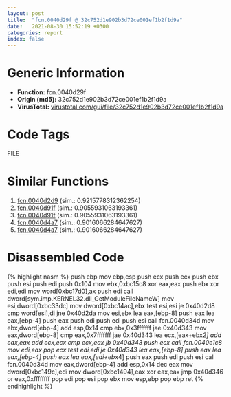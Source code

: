 ```yaml
---
layout: post
title:  "fcn.0040d29f @ 32c752d1e902b3d72ce001ef1b2f1d9a"
date:   2021-08-30 15:52:19 +0300
categories: report
index: false
---
```


# Generic Information
- **Function:** fcn.0040d29f
- **Origin (md5):** 32c752d1e902b3d72ce001ef1b2f1d9a
- **VirusTotal:** [virustotal.com/gui/file/32c752d1e902b3d72ce001ef1b2f1d9a][virustotal_ref]

# Code Tags
<span class="tag" id="FILE">FILE</span>


# Similar Functions

1. [fcn.0040d2d9][similar_1_ref] (sim.: 0.9215778312362254)
2. [fcn.0040d91f][similar_2_ref] (sim.: 0.9055931063193361)
3. [fcn.0040d91f][similar_3_ref] (sim.: 0.9055931063193361)
4. [fcn.0040d4a7][similar_4_ref] (sim.: 0.9016066284647627)
5. [fcn.0040d4a7][similar_5_ref] (sim.: 0.9016066284647627)


# Disassembled Code

{% highlight nasm %}
push ebp
mov ebp,esp
push ecx
push ecx
push ebx
push esi
push edi
push 0x104
mov ebx,0xbc15c8
xor eax,eax
push ebx
xor edi,edi
mov word[0xbc17d0],ax
push edi
call dword[sym.imp.KERNEL32.dll_GetModuleFileNameW]
mov esi,dword[0xbc33dc]
mov dword[0xbc14ac],ebx
test esi,esi
je 0x40d2d8
cmp word[esi],di
jne 0x40d2da
mov esi,ebx
lea eax,[ebp-8]
push eax
lea eax,[ebp-4]
push eax
push edi
push edi
push esi
call fcn.0040d34d
mov ebx,dword[ebp-4]
add esp,0x14
cmp ebx,0x3fffffff
jae 0x40d343
mov eax,dword[ebp-8]
cmp eax,0x7fffffff
jae 0x40d343
lea ecx,[eax+ebx*2]
add eax,eax
add ecx,ecx
cmp ecx,eax
jb 0x40d343
push ecx
call fcn.0040e1c8
mov edi,eax
pop ecx
test edi,edi
je 0x40d343
lea eax,[ebp-8]
push eax
lea eax,[ebp-4]
push eax
lea eax,[edi+ebx*4]
push eax
push edi
push esi
call fcn.0040d34d
mov eax,dword[ebp-4]
add esp,0x14
dec eax
mov dword[0xbc149c],edi
mov dword[0xbc1494],eax
xor eax,eax
jmp 0x40d346
or eax,0xffffffff
pop edi
pop esi
pop ebx
mov esp,ebp
pop ebp
ret 
{% endhighlight %}


[similar_1_ref]: /report/fcn.0040d2d9@91990b2a71b4496d16eeca2a1944c7d3
[similar_2_ref]: /report/fcn.0040d91f@6e195fbdf6b398dc597c28abc7c7a2ae
[similar_3_ref]: /report/fcn.0040d91f@2ca98b1a48611ae895fe2088fc2aa0ae
[similar_4_ref]: /report/fcn.0040d4a7@c905fe55bd1be43714b3c3ff051f9f8a
[similar_5_ref]: /report/fcn.0040d4a7@cdfdff164543984ae016a2e81648bb4a
[virustotal_ref]: https://www.virustotal.com/gui/file/32c752d1e902b3d72ce001ef1b2f1d9a